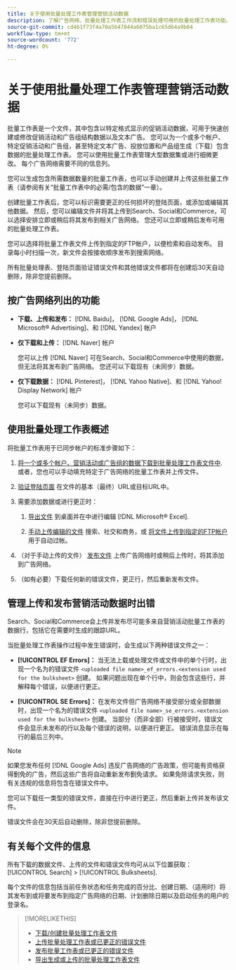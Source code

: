 ```yaml
---
title: 关于使用批量处理工作表管理营销活动数据
description: 了解广告网络、批量处理工作表工作流和错误处理可用的批量处理工作表功能。
source-git-commit: cd461f73f4a70a5647844a6075ba1c65d64a9b04
workflow-type: tm+mt
source-wordcount: '772'
ht-degree: 0%

---
```


# 关于使用批量处理工作表管理营销活动数据

批量工作表是一个文件，其中包含以特定格式显示的促销活动数据，可用于快速创建或修改促销活动和广告组结构数据以及文本广告。 您可以为一个或多个帐户、特定促销活动和广告组，甚至特定文本广告、投放位置和产品组生成（下载）包含数据的批量处理工作表。 您可以使用批量工作表管理大型数据集或进行细微更改。 每个广告网络需要不同的信息列。

您可以生成包含所需数据数量的批量工作表，也可以手动创建并上传这些批量工作表（请参阅有关“批量工作表中的必需/包含的数据”一章）。

创建批量工作表后，您可以标识需要更正的任何损坏的登陆页面，或添加或编辑其他数据。 然后，您可以编辑文件并将其上传到Search、Social和Commerce，可以选择安排立即或稍后将其发布到相关广告网络。 您还可以立即或稍后发布可用的批量处理工作表。

您可以选择将批量工作表文件上传到指定的FTP帐户，以便检索和自动发布。 目录每小时扫描一次，新文件会按接收顺序发布到搜索网络。

所有批量处理表、登陆页面验证错误文件和其他错误文件都将在创建后30天自动删除，除非您提前删除。

## 按广告网络列出的功能

* **下载、上传和发布：**  [!DNL Baidu]， [!DNL Google Ads]， [!DNL Microsoft® Advertising]、和 [!DNL Yandex] 帐户

* **仅下载和上传：** [!DNL Naver] 帐户

   您可以上传 [!DNL Naver] 可在Search、Social和Commerce中使用的数据，但无法将其发布到广告网络。 您还可以下载现有（未同步）数据。

* **仅下载数据：**  [!DNL Pinterest]， [!DNL Yahoo Native]、和 [!DNL Yahoo! Display Network] 帐户

   您可以下载现有（未同步）数据。

## 使用批量处理工作表概述

将批量工作表用于已同步帐户的标准步骤如下：

<!-- insert image
  [EDIT/RECREATE FILE to replace "search engine"]
-->

1. [将一个或多个帐户、营销活动或广告组的数据下载到批量处理工作表文件中](bulksheet-download.md). 或者，您也可以手动填充特定于广告网络的批量工作表并上传文件。

1. [验证登陆页面](bulksheet-validate-landing-pages.md) 在文件的基本（最终）URL或目标URL中。

1. 需要添加数据或进行更正时：

   1. [导出文件](bulksheet-export.md) 到桌面并在中进行编辑 [!DNL Microsoft® Excel].

   1. [手动上传编辑的文件](bulksheet-upload.md) 搜索、社交和商务，或 [将文件上传到指定的FTP帐户](bulksheet-ftp-account.md) 用于自动过帐。

1. （对于手动上传的文件） [发布文件](bulksheet-post.md) 上传广告网络时或稍后上传时，将其添加到广告网络。

1. （如有必要）下载任何新的错误文件，更正行，然后重新发布文件。

## 管理上传和发布营销活动数据时出错

Search、Social和Commerce会上传并发布尽可能多来自营销活动批量工作表的数据行，包括它在需要时生成的跟踪URL。

当批量处理工作表操作过程中发生错误时，会生成以下两种错误文件之一：

* **[!UICONTROL EF Errors]：**  当无法上载或处理文件或文件中的单个行时，出现一个名为的错误文件 `<uploaded file name>_ef_errors.<extension used for the bulksheet>` 创建。 如果问题出现在单个行中，则会包含这些行，并解释每个错误，以便进行更正。

* **[!UICONTROL SE Errors]：**  在发布文件但广告网络不接受部分或全部数据时，出现一个名为的错误文件 `<uploaded file name>_se_errors.<extension used for the bulksheet>` 创建。 当部分（而非全部）行被接受时，错误文件会显示未发布的行以及每个错误的说明，以便进行更正。 错误消息显示在每行的最后三列中。

>[!NOTE]
>
>如果您发布任何 [!DNL Google Ads] 违反广告网络的广告政策，但可能有资格获得劐免的广告，然后这些广告将自动重新发布劐免请求。 如果免除请求失败，则有关违规的信息将包含在错误文件中。

您可以下载任一类型的错误文件，直接在行中进行更正，然后重新上传并发布该文件。

错误文件会在30天后自动删除，除非您提前删除。

## 有关每个文件的信息

所有下载的数据文件、上传的文件和错误文件均可从以下位置获取： [!UICONTROL Search] > [!UICONTROL Bulksheets].

每个文件的信息包括当前任务状态和任务完成的百分比、创建日期、（适用时）将其发布到或将要发布到指定广告网络的日期、计划删除日期以及启动任务的用户的登录名。

>[!MORELIKETHIS]
>
>* [下载/创建批量处理工作表文件](/help/search-social-commerce/campaign-management/bulksheets/bulksheet-download.md)
>* [上传批量处理工作表或已更正的错误文件](bulksheet-upload.md)
>* [发布批量工作表或已更正的错误文件](bulksheet-post.md)
>* [导出生成或上传的批量处理工作表文件](bulksheet-export.md)

